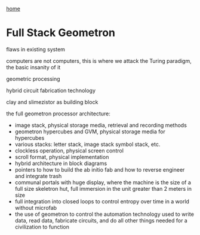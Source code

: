 [home](index.html)

# Full Stack Geometron

flaws in existing system

computers are not computers, this is where we attack the Turing paradigm, the basic insanity of it

geometric processing

hybrid circuit fabrication technology

clay and slimezistor as building block

the full geometron processor architecture:

 - image stack, physical storage media, retrieval and recording methods
 - geometron hypercubes and GVM, physical storage media for hypercubes
 - various stacks: letter stack, image stack symbol stack, etc.
 - clockless operation, physical screen control
 - scroll format, physical implementation
 - hybrid architecture in block diagrams
 - pointers to how to build the ab initio fab and how to reverse engineer and integrate trash
 - communal portals with huge display, where the machine is the size of a full size skeletron hut, full immersion in the unit greater than 2 meters in size
 - full integration into closed loops to control entropy over time in a world without microfab
 - the use of geometron to control the automation technology used to write data, read data, fabricate circuits, and do all other things needed for a civilization to function